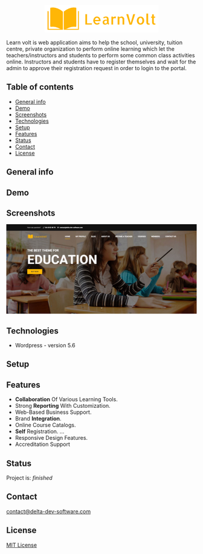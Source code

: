 <p align="center">
<img  src="logo.png"/>
</p>

Learn volt is web application aims to help the school, university, tuition centre, private organization to perform online learning which let the teachers/instructors and students to perform some common class activities online. Instructors and students have to register themselves and wait for the admin to approve their registration request in order to login to the portal.

## Table of contents
* [General info](#general-info)
* [Demo](#demo)
* [Screenshots](#screenshots)
* [Technologies](#technologies)
* [Setup](#setup)
* [Features](#features)
* [Status](#status)
* [Contact](#contact)
* [License](#license)

## General info

## Demo

## Screenshots
<p align="center">
<img  src="screenshot.png"/>
<p>

## Technologies
* Wordpress - version 5.6

## Setup


## Features

 - **Collaboration**  Of Various Learning Tools.
 -  Strong  **Reporting**  With Customization. 
 -  Web-Based Business Support. 
 -  Brand  **Integration**. 
 -  Online Course Catalogs.
 -  **Self**  Registration. ...
 -  Responsive Design Features.
 -  Accreditation Support

## Status
Project is: _finished_

## Contact
contact@delta-dev-software.com

## License
<a href="license.txt">MIT License</a>